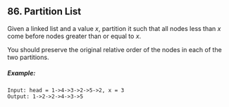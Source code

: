 ## 86. Partition List
Given a linked list and a value *x*, partition it such that all nodes less than *x* come before nodes greater than or equal to *x*.

You should preserve the original relative order of the nodes in each of the two partitions.

##### Example:
```
Input: head = 1->4->3->2->5->2, x = 3
Output: 1->2->2->4->3->5
```